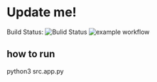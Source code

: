 # Update me!
Build Status: ![Bulid Status](https://github.com/de-man-3/team-4-project/actions/workflows/Tests/badge.svg)
![example workflow](https://github.com/de-man-3/team-4-project/actions/workflows/tests.yaml/badge.svg)
## how to run

python3 src.app.py

